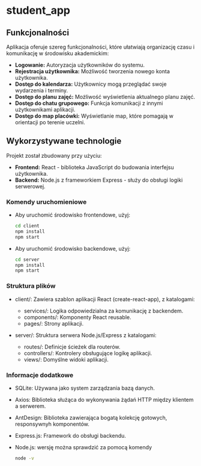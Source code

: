 # student_app

## Funkcjonalności
Aplikacja oferuje szereg funkcjonalności, które ułatwiają organizację czasu i komunikację w środowisku akademickim:
- **Logowanie:** Autoryzacja użytkowników do systemu.
- **Rejestracja użytkownika:** Możliwość tworzenia nowego konta użytkownika.
- **Dostęp do kalendarza:** Użytkownicy mogą przeglądać swoje wydarzenia i terminy.
- **Dostęp do planu zajęć:** Możliwość wyświetlenia aktualnego planu zajęć.
- **Dostęp do chatu grupowego:** Funkcja komunikacji z innymi użytkownikami aplikacji.
- **Dostęp do map placówki:** Wyświetlanie map, które pomagają w orientacji po terenie uczelni.

## Wykorzystywane technologie
Projekt został zbudowany przy użyciu:
- **Frontend:** React - biblioteka JavaScript do budowania interfejsu użytkownika.
- **Backend:** Node.js z frameworkiem Express - służy do obsługi logiki serwerowej.

### Komendy uruchomieniowe
- Aby uruchomić środowisko frontendowe, użyj:
  ```bash
  cd client
  npm install
  npm start
- Aby uruchomić środowisko backendowe, użyj:
  ```bash
  cd server
  npm install
  npm start

### Struktura plików
- client/: Zawiera szablon aplikacji React (create-react-app), z katalogami:
  - services/: Logika odpowiedzialna za komunikację z backendem.
  - components/: Komponenty React reusable.
  - pages/: Strony aplikacji.

- server/: Struktura serwera Node.js/Express z katalogami:
  - routes/: Definicje ścieżek dla routerów.
  - controllers/: Kontrolery obsługujące logikę aplikacji.
  - views/: Domyślne widoki aplikacji.

### Informacje dodatkowe
- SQLite: Używana jako system zarządzania bazą danych.
- Axios: Biblioteka służąca do wykonywania żądań HTTP między klientem a serwerem.
- AntDesign: Biblioteka zawierająca bogatą kolekcję gotowych, responsywnyh komponentów.
- Express.js: Framework do obsługi backendu.
- Node.js: wersję można sprawdzić za pomocą komendy

  ```bash
  node -v

